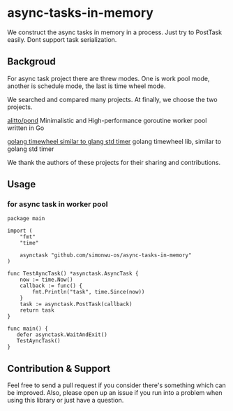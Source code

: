 # async-tasks-in-memory

  We construct the async tasks in memory in a process.
  Just try to PostTask easily. Dont support task serialization.

## Backgroud

  For async task project there are threw modes.
  One is  work pool mode, another is schedule mode, the last is time wheel mode.

  We searched and compared many projects.
  At finally, we choose the two projects.

  [alitto/pond](https://github.com/alitto/pond)
  Minimalistic and High-performance goroutine worker pool written in Go

  [golang timewheel similar to glang std timer](https://github.com/rfyiamcool/go-timewheel)
  golang timewheel lib, similar to golang std timer

  We thank the authors of these projects for their sharing and contributions.

## Usage

### for async task in worker pool

```golang
package main

import (
	"fmt"
	"time"

	asynctask "github.com/simonwu-os/async-tasks-in-memory"
)

func TestAyncTask() *asynctask.AsyncTask {
	now := time.Now()
	callback := func() {
		fmt.Println("task", time.Since(now))
	}
	task := asynctask.PostTask(callback)
	return task
}

func main() {
   defer asynctask.WaitAndExit()
   TestAyncTask()
}

```

## Contribution & Support

Feel free to send a pull request if you consider there's something which can be improved. Also, please open up an issue if you run into a problem when using this library or just have a question.

